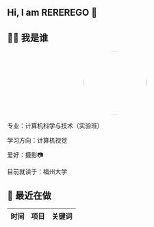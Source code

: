 ## Hi, I am REREREGO 👋

## 🧑‍💻 我是谁

<p align="center">
  <img src="https://github.com/REREREGO.png" width="150" style="border-radius:50%"/>
</p>
<p>专业：计算机科学与技术（实验班）</p>
<p>学习方向：计算机视觉</p>
<p>爱好：摄影📷</p>
<p>目前就读于：福州大学</p>
 
## 🚀 最近在做

| 时间 | 项目 | 关键词 |
|---|---|---|
<!--
**REREREGO/REREREGO** is a ✨ _special_ ✨ repository because its `README.md` (this file) appears on your GitHub profile.

Here are some ideas to get you started:

- 🔭 I’m currently working on ...
- 🌱 I’m currently learning ...
- 👯 I’m looking to collaborate on ...
- 🤔 I’m looking for help with ...
- 💬 Ask me about ...
- 📫 How to reach me: ...
- 😄 Pronouns: ...
- ⚡ Fun fact: ...
-->
